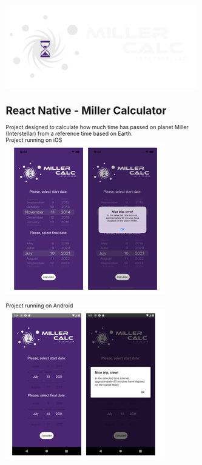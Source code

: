 ![Logo Project](https://github.com/xWeaver/MillerCalculator/blob/main/img/millerlogo.png)
# React Native - Miller Calculator
Project designed to calculate how much time has passed on planet Miller (Interstellar) from a reference time based on Earth.
<br />
Project running on iOS <br />
![Screen01](https://github.com/xWeaver/MillerCalculator/blob/main/img/iOS.png) <br />
<br />
Project running on Android <br />
![Screen02](https://github.com/xWeaver/MillerCalculator/blob/main/img/Android.png) <br />
